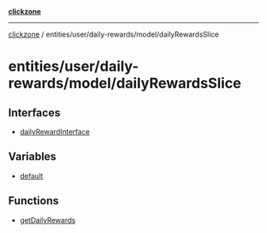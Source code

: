 [**clickzone**](../../../../../README.md)

***

[clickzone](../../../../../README.md) / entities/user/daily-rewards/model/dailyRewardsSlice

# entities/user/daily-rewards/model/dailyRewardsSlice

## Interfaces

- [dailyRewardInterface](interfaces/dailyRewardInterface.md)

## Variables

- [default](variables/default.md)

## Functions

- [getDailyRewards](functions/getDailyRewards.md)
